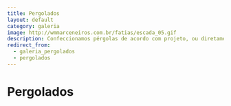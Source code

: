 ```yaml
---
title: Pergolados
layout: default
category: galeria
image: http://wmmarceneiros.com.br/fatias/escada_05.gif
description: Confeccionamos pérgolas de acordo com projeto, ou diretamente com o cliente.
redirect_from:
  - galeria_pergolados
  - pergolados
---
```


# Pergolados #